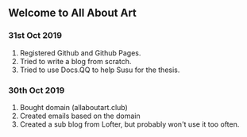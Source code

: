 ## Welcome to All About Art

### 31st Oct 2019

1. Registered Github and Github Pages.
2. Tried to write a blog from scratch.
4. Tried to use Docs.QQ to help Susu for the thesis.

### 30th Oct 2019

1. Bought domain (allaboutart.club)
2. Created emails based on the domain
3. Created a sub blog from Lofter, but probably won't use it too often.



